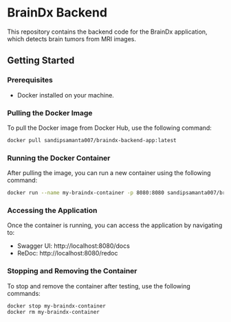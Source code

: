 # BrainDx Backend

This repository contains the backend code for the BrainDx application, which detects brain tumors from MRI images.

## Getting Started

### Prerequisites

- Docker installed on your machine.

### Pulling the Docker Image

To pull the Docker image from Docker Hub, use the following command:

```bash
docker pull sandipsamanta007/braindx-backend-app:latest
```

### Running the Docker Container

After pulling the image, you can run a new container using the following command:

```bash
docker run --name my-braindx-container -p 8080:8080 sandipsamanta007/braindx-backend-app:latest
```

### Accessing the Application

Once the container is running, you can access the application by navigating to:

- Swagger UI: http://localhost:8080/docs
- ReDoc: http://localhost:8080/redoc

### Stopping and Removing the Container

To stop and remove the container after testing, use the following commands:

```bash
docker stop my-braindx-container
docker rm my-braindx-container
```
